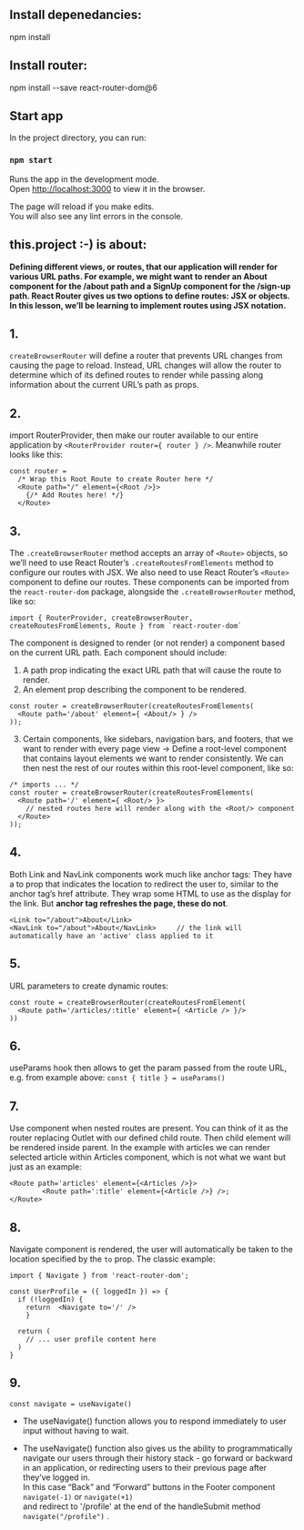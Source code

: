 ## Install depenedancies:
npm install

## Install router:
npm install --save react-router-dom@6

## Start app

In the project directory, you can run:

### `npm start`

Runs the app in the development mode.<br />
Open [http://localhost:3000](http://localhost:3000) to view it in the browser.

The page will reload if you make edits.<br />
You will also see any lint errors in the console.

## this.project :-) is about:
**Defining different views, or routes, that our application will render for various URL paths. For example, we might want to render an About component for the /about path and a SignUp component for the /sign-up path. 
React Router gives us two options to define routes: JSX or objects. In this lesson, we’ll be learning to implement routes using JSX notation.**
## 1. 
`createBrowserRouter` will define a router that prevents URL changes from causing the page to reload. Instead, URL changes will allow the router to determine which of its defined routes to render while passing along information about the current URL’s path as props.
## 2. 
import RouterProvider, then make our router available to our entire application by `<RouterProvider router={ router } />`. Meanwhile router looks like this:
```
const router =
  /* Wrap this Root Route to create Router here */
  <Route path="/" element={<Root />}>
    {/* Add Routes here! */}
  </Route>
```

## 3. 
The `.createBrowserRouter` method accepts an array of `<Route>` objects, so we’ll need to use React Router’s `.createRoutesFromElements` method to configure our routes with JSX. We also need to use React Router’s `<Route>` component to define our routes. These components can be imported from the `react-router-dom` package, alongside the `.createBrowserRouter` method, like so:
```
import { RouterProvider, createBrowserRouter, createRoutesFromElements, Route } from `react-router-dom`
```
The <Route> component is designed to render (or not render) a component based on the current URL path. Each <Route> component should include:
1. A path prop indicating the exact URL path that will cause the route to render.
2. An element prop describing the component to be rendered.
```
const router = createBrowserRouter(createRoutesFromElements(
  <Route path='/about' element={ <About/> } />
));
```
3. Certain components, like sidebars, navigation bars, and footers, that we want to render with every page view -> Define a root-level component that contains layout elements we want to render consistently. We can then nest the rest of our routes within this root-level component, like so:
```
/* imports ... */ 
const router = createBrowserRouter(createRoutesFromElements(
  <Route path='/' element={ <Root/> }>
    // nested routes here will render along with the <Root/> component
  </Route>
));
```
## 4.
Both Link and NavLink components work much like anchor tags:
They have a to prop that indicates the location to redirect the user to, similar to the anchor tag’s href attribute.
They wrap some HTML to use as the display for the link.
But **anchor tag refreshes the page, these do not**.
```
<Link to="/about">About</Link>
<NavLink to="/about">About</NavLink>     // the link will automatically have an 'active' class applied to it
```
## 5.
URL parameters to create dynamic routes:
```
const route = createBrowserRouter(createRoutesFromElement(
  <Route path='/articles/:title' element={ <Article /> }/>
))
```
## 6.
useParams hook then allows to get the param passed from the route URL, e.g. from example above:
  `const { title } = useParams()`

## 7. 
Use  <Outlet /> component when nested routes are present. You can think of it as the router replacing Outlet with our defined child route. 
Then child element will be rendered inside parent. In the example with articles we can render selected article within Articles component, which is not what we want but just as an example:
```
<Route path='articles' element={<Articles />}>
        <Route path=':title' element={<Article />} />;
</Route>

```
## 8.
Navigate component is rendered, the user will automatically be taken to the location specified by the `to` prop. The classic example:
```
import { Navigate } from 'react-router-dom';
 
const UserProfile = ({ loggedIn }) => {
  if (!loggedIn) {
    return  <Navigate to='/' />
    }
 
  return (
    // ... user profile content here
  )  
}
```
## 9.
`const navigate = useNavigate()`  

- The useNavigate()  function allows you to respond immediately to user input without having to wait.  

- The useNavigate() function also gives us the ability to programmatically navigate our users through their history stack - go forward or backward in an application, or redirecting users to their previous page after they’ve logged in.   
In this case  “Back” and “Forward” buttons in the Footer component `navigate(-1)` or `navigate(+1)`   
and redirect to '/profile' at the end of the handleSubmit method `navigate("/profile")`
.


